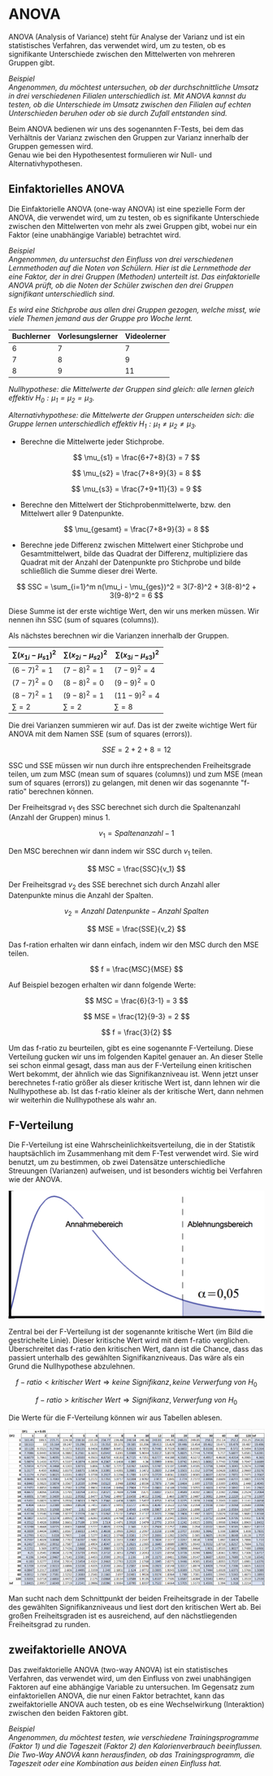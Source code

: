 # ANOVA

ANOVA (Analysis of Variance) steht für Analyse der Varianz und ist ein statistisches Verfahren, das verwendet wird, um zu testen, ob es signifikante Unterschiede zwischen den Mittelwerten von mehreren Gruppen gibt.

_Beispiel_  
_Angenommen, du möchtest untersuchen, ob der durchschnittliche Umsatz in drei verschiedenen Filialen unterschiedlich ist. Mit ANOVA kannst du testen, ob die Unterschiede im Umsatz zwischen den Filialen auf echten Unterschieden beruhen oder ob sie durch Zufall entstanden sind._

Beim ANOVA bedienen wir uns des sogenannten F-Tests, bei dem das Verhältnis der Varianz zwischen den Gruppen zur Varianz innerhalb der Gruppen gemessen wird.  
Genau wie bei den Hypothesentest formulieren wir Null- und Alternativhypothesen.

## Einfaktorielles ANOVA

Die Einfaktorielle ANOVA (one-way ANOVA) ist eine spezielle Form der ANOVA, die verwendet wird, um zu testen, ob es signifikante Unterschiede zwischen den Mittelwerten von mehr als zwei Gruppen gibt, wobei nur ein Faktor (eine unabhängige Variable) betrachtet wird.

_Beispiel_  
_Angenommen, du untersuchst den Einfluss von drei verschiedenen Lernmethoden auf die Noten von Schülern. Hier ist die Lernmethode der eine Faktor, der in drei Gruppen (Methoden) unterteilt ist. Das einfaktorielle ANOVA prüft, ob die Noten der Schüler zwischen den drei Gruppen signifikant unterschiedlich sind._  

_Es wird eine Stichprobe aus allen drei Gruppen gezogen, welche misst, wie viele Themen jemand aus der Gruppe pro Woche lernt._

|Buchlerner|Vorlesungslerner|Videolerner|
|-|-|-|
|6|7|7|
|7|8|9|
|8|9|11|

_Nullhypothese: die Mittelwerte der Gruppen sind gleich: alle lernen gleich effektiv $H_0: \mu_1 = \mu_2 = \mu_3$._

_Alternativhypothese: die Mittelwerte der Gruppen unterscheiden sich: die Gruppe lernen unterschiedlich effektiv $H_1: \mu_1 \neq \mu_2 \neq \mu_3$._

- Berechne die Mittelwerte jeder Stichprobe.

$$ \mu_{s1} = \frac{6+7+8}{3} = 7 $$

$$ \mu_{s2} = \frac{7+8+9}{3} = 8 $$

$$ \mu_{s3} = \frac{7+9+11}{3} = 9 $$

- Berechne den Mittelwert der Stichprobenmittelwerte, bzw. den Mittelwert aller 9 Datenpunkte.

$$ \mu_{gesamt} = \frac{7+8+9}{3} = 8 $$

- Berechne jede Differenz zwischen Mittelwert einer Stichprobe und Gesamtmittelwert, bilde das Quadrat der Differenz, multipliziere das Quadrat mit der Anzahl der Datenpunkte pro Stichprobe und bilde schließlich die Summe dieser drei Werte.

$$ SSC = \sum_{i=1}^m n(\mu_i - \mu_{ges})^2 = 3(7-8)^2 + 3(8-8)^2 + 3(9-8)^2 = 6 $$

Diese Summe ist der erste wichtige Wert, den wir uns merken müssen. Wir nennen ihn SSC (sum of squares (columns)).

Als nächstes berechnen wir die Varianzen innerhalb der Gruppen.

|$\sum (x_{1i}-\mu_{s1})^2$|$\sum (x_{2i}-\mu_{s2})^2$|$\sum (x_{3i}-\mu_{s3})^2$|
|-|-|-|
|$(6-7)^2 = 1$|$(7-8)^2 = 1$|$(7-9)^2 = 4$|
|$(7-7)^2 = 0$|$(8-8)^2 = 0$|$(9-9)^2 = 0$|
|$(8-7)^2 = 1$|$(9-8)^2 = 1$|$(11-9)^2 = 4$|
|$\sum = 2$|$\sum = 2$|$\sum = 8$|

Die drei Varianzen summieren wir auf. Das ist der zweite wichtige Wert für ANOVA mit dem Namen SSE (sum of squares (errors)).

$$ SSE = 2+2+8 = 12 $$

SSC und SSE müssen wir nun durch ihre entsprechenden Freiheitsgrade teilen, um zum MSC (mean sum of squares (columns)) und zum MSE (mean sum of squares (errors)) zu gelangen, mit denen wir das sogenannte "f-ratio" berechnen können.

Der Freiheitsgrad $v_1$ des SSC berechnet sich durch die Spaltenanzahl (Anzahl der Gruppen) minus $1$.

$$ v_1 = Spaltenanzahl - 1 $$

Den MSC berechnen wir dann indem wir SSC durch $v_1$ teilen.

$$ MSC = \frac{SSC}{v_1} $$

Der Freiheitsgrad $v_2$ des SSE berechnet sich durch Anzahl aller Datenpunkte minus die Anzahl der Spalten.

$$ v_2 = Anzahl\ Datenpunkte - Anzahl\ Spalten $$

$$ MSE = \frac{SSE}{v_2} $$

Das f-ration erhalten wir dann einfach, indem wir den MSC durch den MSE teilen.

$$ f = \frac{MSC}{MSE} $$

Auf Beispiel bezogen erhalten wir dann folgende Werte:

$$ MSC = \frac{6}{3-1} = 3 $$

$$ MSE = \frac{12}{9-3} = 2 $$

$$ f = \frac{3}{2} $$

Um das f-ratio zu beurteilen, gibt es eine sogenannte F-Verteilung. Diese Verteilung gucken wir uns im folgenden Kapitel genauer an. An dieser Stelle sei schon einmal gesagt, dass man aus der F-Verteilung einen kritischen Wert bekommt, der ähnlich wie das Signifikanzniveau ist. Wenn jetzt unser berechnetes f-ratio größer als dieser kritische Wert ist, dann lehnen wir die Nullhypothese ab. Ist das f-ratio kleiner als der kritische Wert, dann nehmen wir weiterhin die Nullhypothese als wahr an.

## F-Verteilung

Die F-Verteilung ist eine Wahrscheinlichkeitsverteilung, die in der Statistik hauptsächlich im Zusammenhang mit dem F-Test verwendet wird. Sie wird benutzt, um zu bestimmen, ob zwei Datensätze unterschiedliche Streuungen (Varianzen) aufweisen, und ist besonders wichtig bei Verfahren wie der ANOVA.

![F-Verteilung](../../pictures/F-Bereiche.png)

Zentral bei der F-Verteilung ist der sogenannte kritische Wert (im Bild die gestrichelte Linie). Dieser kritische Wert wird mit dem f-ratio verglichen. Überschreitet das f-ratio den kritischen Wert, dann ist die Chance, dass das passiert unterhalb des gewählten Signifikanzniveaus. Das wäre als ein Grund die Nullhypothese abzulehnen.

$$ f-ratio < kritischer\ Wert \Rightarrow keine\ Signifikanz, keine\ Verwerfung\ von\ H_0 $$

$$ f-ratio > kritischer\ Wert \Rightarrow Signifikanz, Verwerfung\ von\ H_0 $$

Die Werte für die F-Verteilung können wir aus Tabellen ablesen. 

![](../../pictures/f.05.png)

Man sucht nach dem Schnittpunkt der beiden Freiheitsgrade in der Tabelle des gewählten Signifikanzniveaus und liest dort den kritischen Wert ab. Bei großen Freiheitsgraden ist es ausreichend, auf den nächstliegenden Freiheitsgrad zu runden.


## zweifaktorielle ANOVA

Das zweifaktorielle ANOVA (two-way ANOVA) ist ein statistisches Verfahren, das verwendet wird, um den Einfluss von zwei unabhängigen Faktoren auf eine abhängige Variable zu untersuchen. Im Gegensatz zum einfaktoriellen ANOVA, die nur einen Faktor betrachtet, kann das zweifaktorielle ANOVA auch testen, ob es eine Wechselwirkung (Interaktion) zwischen den beiden Faktoren gibt.

_Beispiel_  
_Angenommen, du möchtest testen, wie verschiedene Trainingsprogramme (Faktor 1) und die Tageszeit (Faktor 2) den Kalorienverbrauch beeinflussen. Die Two-Way ANOVA kann herausfinden, ob das Trainingsprogramm, die Tageszeit oder eine Kombination aus beiden einen Einfluss hat._

